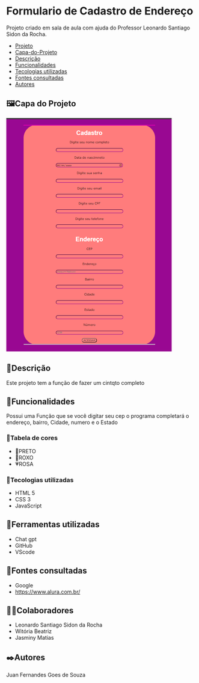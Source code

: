 # Formulario de Cadastro de Endereço
Projeto criado em sala de aula com ajuda do Professor Leonardo Santiago Sidon da Rocha.

* [Projeto](#Formulario-de-Cadastro-de-Endereco)
* [Capa-do-Projeto](#capa-do-projeto) 
* [Descrição](#descrição)   
* [Funcionalidades](#funcionalidades)  
* [Tecologias utilizadas](#tecologias-utilizadas)  
* [Fontes consultadas](#fontes-consultadas)  
* [Autores](#autores)
## 🖼️Capa do Projeto

<img src="imgs/capadoprojeto.png">


## 📄Descrição

Este projeto tem a função de fazer um cintqto completo
## 👾Funcionalidades

Possui uma Função que se você digitar seu cep o programa completará o endereço, bairro, Cidade, numero e o Estado

### 🎨Tabela de cores

* 🖤PRETO 
* 💜ROXO
* 💗ROSA

### 🤖Tecologias utilizadas
* HTML 5
* CSS 3
* JavaScript
## 🔧Ferramentas utilizadas
* Chat gpt
* GitHub
* VScode
## 🔗Fontes consultadas
* Google
* https://www.alura.com.br/
## 🤜🤛Colaboradores
* Leonardo Santiago Sidon da Rocha
* Witória Beatriz
* Jasminy Matias

## ✒️Autores
Juan Fernandes Goes de Souza
